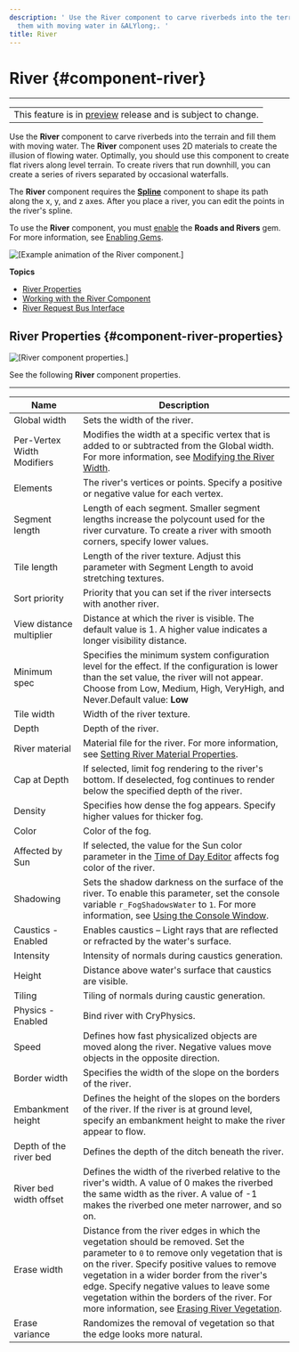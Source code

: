 ```yaml
---
description: ' Use the River component to carve riverbeds into the terrain and fill
  them with moving water in &ALYlong;. '
title: River
---
```

# River {#component-river}


****  

|  | 
| --- |
| This feature is in [preview](https://docs.aws.amazon.com/lumberyard/latest/userguide/ly-glos-chap.html#preview) release and is subject to change\.  | 

Use the **River** component to carve riverbeds into the terrain and fill them with moving water\. The **River** component uses 2D materials to create the illusion of flowing water\. Optimally, you should use this component to create flat rivers along level terrain\. To create rivers that run downhill, you can create a series of rivers separated by occasional waterfalls\.

The **River** component requires the **[Spline](/docs/userguide/components/spline.md)** component to shape its path along the x, y, and z axes\. After you place a river, you can edit the points in the river's spline\.

To use the **River** component, you must [enable](/docs/userguide/gems/using-project-configurator.md) the **Roads and Rivers** gem\. For more information, see [Enabling Gems](/docs/userguide/gems/using-project-configurator.md)\.

![\[Example animation of the River component.\]](/images/userguide/shared-component-river.gif)

**Topics**
+ [River Properties](#component-river-properties)
+ [Working with the River Component](/docs/userguide/working-with-the-river-component.md)
+ [River Request Bus Interface](/docs/userguide/components/river-riverrequestbus-interface-ebus.md)

## River Properties {#component-river-properties}

![\[River component properties.\]](/images/userguide/component/component-river-properties.png)

See the following **River** component properties\.


****  

| Name | Description | 
| --- | --- | 
| Global width | Sets the width of the river\. | 
| Per\-Vertex Width Modifiers | Modifies the width at a specific vertex that is added to or subtracted from the Global width\. For more information, see [Modifying the River Width](/docs/userguide/working-with-the-river-component#modifying-river-width)\. | 
| Elements | The river's vertices or points\. Specify a positive or negative value for each vertex\. | 
| Segment length | Length of each segment\. Smaller segment lengths increase the polycount used for the river curvature\. To create a river with smooth corners, specify lower values\. | 
| Tile length | Length of the river texture\. Adjust this parameter with Segment Length to avoid stretching textures\. | 
| Sort priority | Priority that you can set if the river intersects with another river\. | 
| View distance multiplier | Distance at which the river is visible\. The default value is 1\. A higher value indicates a longer visibility distance\. | 
| Minimum spec | Specifies the minimum system configuration level for the effect\. If the configuration is lower than the set value, the river will not appear\. Choose from Low, Medium, High, VeryHigh, and Never\.Default value: **Low** | 
| Tile width | Width of the river texture\. | 
| Depth | Depth of the river\. | 
| River material | Material file for the river\. For more information, see [Setting River Material Properties](/docs/userguide/working-with-the-river-component#setting-river-material-properties)\. | 
| Cap at Depth | If selected, limit fog rendering to the river's bottom\. If deselected, fog continues to render below the specified depth of the river\. | 
| Density | Specifies how dense the fog appears\. Specify higher values for thicker fog\. | 
| Color | Color of the fog\. | 
| Affected by Sun | If selected, the value for the Sun color parameter in the [Time of Day Editor](/docs/userguide/sky/day-sun-params.md) affects fog color of the river\. | 
| Shadowing | Sets the shadow darkness on the surface of the river\. To enable this parameter, set the console variable `r_FogShadowsWater` to `1`\. For more information, see [Using the Console Window](/docs/userguide/console-intro.md)\. | 
| Caustics \- Enabled | Enables caustics – Light rays that are reflected or refracted by the water's surface\. | 
| Intensity | Intensity of normals during caustics generation\. | 
| Height | Distance above water's surface that caustics are visible\. | 
| Tiling | Tiling of normals during caustic generation\. | 
| Physics \- Enabled | Bind river with CryPhysics\. | 
| Speed | Defines how fast physicalized objects are moved along the river\. Negative values move objects in the opposite direction\. | 
| Border width | Specifies the width of the slope on the borders of the river\. | 
| Embankment height | Defines the height of the slopes on the borders of the river\. If the river is at ground level, specify an embankment height to make the river appear to flow\. | 
| Depth of the river bed | Defines the depth of the ditch beneath the river\. | 
| River bed width offset | Defines the width of the riverbed relative to the river's width\. A value of 0 makes the riverbed the same width as the river\. A value of \-1 makes the riverbed one meter narrower, and so on\. | 
| Erase width |  Distance from the river edges in which the vegetation should be removed\. Set the parameter to `0` to remove only vegetation that is on the river\. Specify positive values to remove vegetation in a wider border from the river's edge\. Specify negative values to leave some vegetation within the borders of the river\.  For more information, see [Erasing River Vegetation](/docs/userguide/working-with-the-river-component#erasing-river-vegetation)\.  | 
| Erase variance | Randomizes the removal of vegetation so that the edge looks more natural\. | 